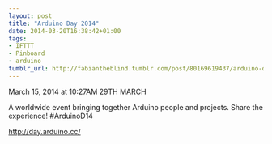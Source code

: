 ```yaml
---
layout: post
title: "Arduino Day 2014"
date: 2014-03-20T16:38:42+01:00
tags:
- IFTTT
- Pinboard
- arduino
tumblr_url: http://fabiantheblind.tumblr.com/post/80169619437/arduino-day-2014
---
```

March 15, 2014 at 10:27AM
29TH MARCH

A worldwide event bringing together Arduino people and projects. Share the experience!
#ArduinoD14       

http://day.arduino.cc/
